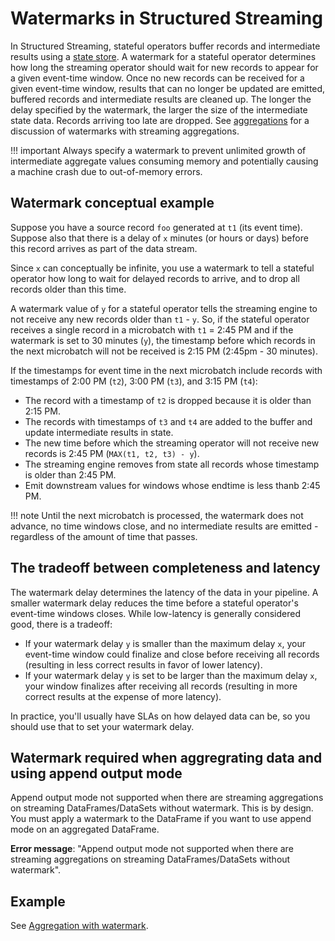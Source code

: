 # Watermarks in Structured Streaming

In Structured Streaming, stateful operators buffer records and intermediate results using a [state store](../stream_options/state_stores.md). A watermark for a stateful operator determines how long the streaming operator should wait for new records to appear for a given event-time window. Once no new records can be received for a given event-time window, results that can no longer be updated are emitted, buffered records and intermediate results are cleaned up. The longer the delay specified by the watermark, the larger the size of the intermediate state data. Records arriving too late are dropped. See [aggregations](../stateful/aggregation.md) for a discussion of watermarks with streaming aggregations.

!!! important
    Always specify a watermark to prevent unlimited growth of intermediate aggregate values consuming memory and potentially causing a machine crash due to out-of-memory errors.

## Watermark conceptual example

Suppose you have a source record `foo` generated at `t1` (its event time). Suppose also that there is a delay of `x` minutes (or hours or days) before this record arrives as part of the data stream.

Since `x` can conceptually be infinite, you use a watermark to tell a stateful operator how long to wait for delayed records to arrive, and to drop all records older than this time. 

A watermark value of `y` for a stateful operator tells the streaming engine to not receive any new records older than `t1` - `y`. So, if the stateful operator receives a single record in a microbatch with `t1` = 2:45 PM and if the watermark is set to 30 minutes (`y`), the timestamp before which records in the next microbatch will not be received is 2:15 PM (2:45pm - 30 minutes).

If the timestamps for event time in the next microbatch include records with timestamps of 2:00 PM (`t2`), 3:00 PM (`t3`), and 3:15 PM (`t4`):

- The record with a timestamp of `t2` is dropped because it is older than 2:15 PM.
- The records with timestamps of `t3` and `t4` are added to the buffer and update intermediate results in state.
- The new time before which the streaming operator will not receive new records is 2:45 PM (`MAX(t1, t2, t3) - y`).
- The streaming engine removes from state all records whose timestamp is older than 2:45 PM.
- Emit downstream values for windows whose endtime is less thanb 2:45 PM.

!!! note
    Until the next microbatch is processed, the watermark does not advance, no time windows close, and no intermediate results are emitted - regardless of the amount of time that passes.

## The tradeoff between completeness and latency

The watermark delay determines the latency of the data in your pipeline. A smaller watermark delay reduces the time before a stateful operator's event-time windows closes. While low-latency is generally considered good, there is a tradeoff:

- If your watermark delay `y` is smaller than the maximum delay `x`, your event-time window could finalize and close before receiving all records (resulting in less correct results in favor of lower latency). 
- If your watermark delay `y` is set to be larger than the maximum delay `x`, your window finalizes after receiving all records (resulting in more correct results at the expense of more latency). 

In practice, you'll usually have SLAs on how delayed data can be, so you should use that to set your watermark delay.

## Watermark required when aggregrating data and using append output mode

Append output mode not supported when there are streaming aggregations on streaming DataFrames/DataSets without watermark. This is by design. You must apply a watermark to the DataFrame if you want to use append mode on an aggregated DataFrame.

**Error message**: "Append output mode not supported when there are streaming aggregations on streaming DataFrames/DataSets without watermark".

## Example

See [Aggregation with watermark](../../examples/aggregation-with-watermark.md).
